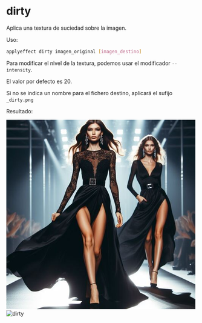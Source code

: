 # dirty

Aplica una textura de suciedad sobre la imagen.

Uso:

``` sh
applyeffect dirty imagen_original [imagen_destino]
```

Para modificar el nivel de la textura, podemos usar el modificador `--intensity`.

El valor por defecto es 20.

Si no se indica un nombre para el fichero destino, aplicará el sufijo `_dirty.png`

Resultado:

![imagen original](../../images/image.jpg)
![dirty](../../images/image_dirty.png)

